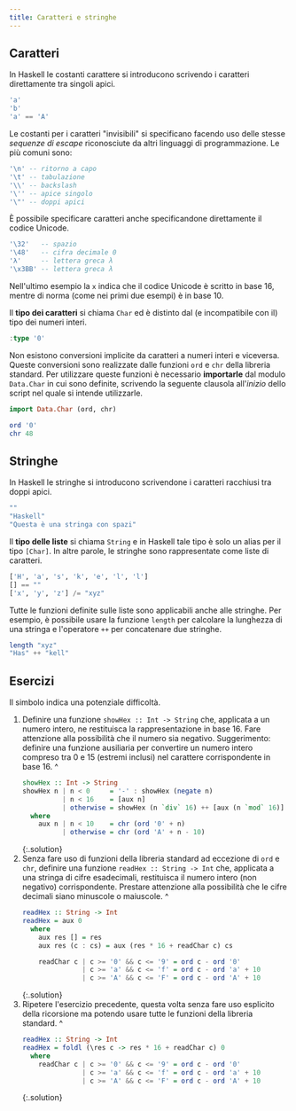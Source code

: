 ```yaml
---
title: Caratteri e stringhe
---
```


## Caratteri

In Haskell le costanti carattere si introducono scrivendo i
caratteri direttamente tra singoli apici.

``` haskell
'a'
'b'
'a' == 'A'
```

Le costanti per i caratteri "invisibili" si specificano facendo uso
delle stesse *sequenze di escape* riconosciute da altri linguaggi di
programmazione. Le più comuni sono:

``` haskell
'\n' -- ritorno a capo
'\t' -- tabulazione
'\\' -- backslash
'\'' -- apice singolo
'\"' -- doppi apici
```

È possibile specificare caratteri anche specificandone direttamente
il codice Unicode.

``` haskell
'\32'   -- spazio
'\48'   -- cifra decimale 0
'λ'     -- lettera greca λ
'\x3BB' -- lettera greca λ
```

Nell'ultimo esempio la `x` indica che il codice Unicode è scritto in
base 16, mentre di norma (come nei primi due esempi) è in base 10.

Il **tipo dei caratteri** si chiama `Char` ed è distinto dal (e
incompatibile con il) tipo dei numeri interi.

``` haskell
:type '0'
```

Non esistono conversioni implicite da caratteri a numeri interi e
viceversa. Queste conversioni sono realizzate dalle funzioni `ord` e
`chr` della libreria standard. Per utilizzare queste funzioni è
necessario **importarle** dal modulo `Data.Char` in cui sono
definite, scrivendo la seguente clausola all'*inizio* dello script
nel quale si intende utilizzarle.

``` haskell
import Data.Char (ord, chr)
```

``` haskell
ord '0'
chr 48
```

## Stringhe

In Haskell le stringhe si introducono scrivendone i caratteri
racchiusi tra doppi apici.

``` haskell
""
"Haskell"
"Questa è una stringa con spazi"
```

Il **tipo delle liste** si chiama `String` e in Haskell tale tipo è
solo un alias per il tipo `[Char]`. In altre parole, le stringhe
sono rappresentate come liste di caratteri.

``` haskell
['H', 'a', 's', 'k', 'e', 'l', 'l']
[] == ""
['x', 'y', 'z'] /= "xyz"
```

Tutte le funzioni definite sulle liste sono applicabili anche alle
stringhe. Per esempio, è possibile usare la funzione `length` per
calcolare la lunghezza di una stringa e l'operatore `++` per
concatenare due stringhe.

``` haskell
length "xyz"
"Has" ++ "kell"
```

## Esercizi

Il simbolo <i class="fas fa-skull"></i> indica una potenziale
difficoltà.

1. Definire una funzione `showHex :: Int -> String` che, applicata a
   un numero intero, ne restituisca la rappresentazione in
   base 16. Fare attenzione alla possibilità che il numero sia
   negativo. Suggerimento: definire una funzione ausiliaria per
   convertire un numero intero compreso tra 0 e 15 (estremi inclusi)
   nel carattere corrispondente in base 16.
   ^
   ``` haskell
   showHex :: Int -> String
   showHex n | n < 0     = '-' : showHex (negate n)
             | n < 16    = [aux n]
             | otherwise = showHex (n `div` 16) ++ [aux (n `mod` 16)]
     where
       aux n | n < 10    = chr (ord '0' + n)
             | otherwise = chr (ord 'A' + n - 10)
   ```
   {:.solution}
2. <i class="fas fa-skull"></i>
   Senza fare uso di funzioni della libreria standard ad eccezione
   di `ord` e `chr`, definire una funzione `readHex :: String ->
   Int` che, applicata a una stringa di cifre esadecimali,
   restituisca il numero intero (non negativo)
   corrispondente. Prestare attenzione alla possibilità che le cifre
   decimali siano minuscole o maiuscole.
   ^
   ``` haskell
   readHex :: String -> Int
   readHex = aux 0
     where
       aux res [] = res
       aux res (c : cs) = aux (res * 16 + readChar c) cs

       readChar c | c >= '0' && c <= '9' = ord c - ord '0'
                  | c >= 'a' && c <= 'f' = ord c - ord 'a' + 10
                  | c >= 'A' && c <= 'F' = ord c - ord 'A' + 10
   ```
   {:.solution}
3. <i class="fas fa-skull"></i>
   Ripetere l'esercizio precedente, questa volta senza fare uso
   esplicito della ricorsione ma potendo usare tutte le funzioni
   della libreria standard.
   ^
   ``` haskell
   readHex :: String -> Int
   readHex = foldl (\res c -> res * 16 + readChar c) 0
     where
       readChar c | c >= '0' && c <= '9' = ord c - ord '0'
                  | c >= 'a' && c <= 'f' = ord c - ord 'a' + 10
                  | c >= 'A' && c <= 'F' = ord c - ord 'A' + 10
   ```
   {:.solution}
